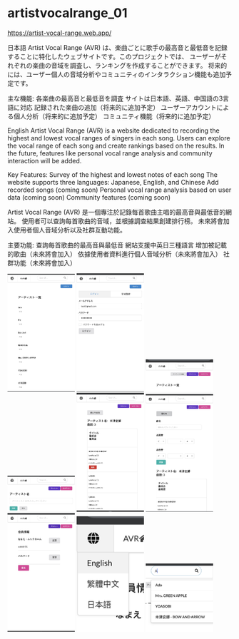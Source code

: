# artistvocalrange_01

https://artist-vocal-range.web.app/

日本語
Artist Vocal Range (AVR) は、楽曲ごとに歌手の最高音と最低音を記録することに特化したウェブサイトです。このプロジェクトでは、
ユーザーがそれぞれの楽曲の音域を調査し、ランキングを作成することができます。
将来的には、ユーザー個人の音域分析やコミュニティのインタラクション機能も追加予定です。

主な機能:
各楽曲の最高音と最低音を調査
サイトは日本語、英語、中国語の3言語に対応
記録された楽曲の追加（将来的に追加予定）
ユーザーアカウントによる個人分析（将来的に追加予定）
コミュニティ機能（将来的に追加予定）


English
Artist Vocal Range (AVR) is a website dedicated to recording the highest and lowest vocal ranges of singers in each song. 
Users can explore the vocal range of each song and create rankings based on the results. 
In the future, features like personal vocal range analysis and community interaction will be added.

Key Features:
Survey of the highest and lowest notes of each song
The website supports three languages: Japanese, English, and Chinese
Add recorded songs (coming soon)
Personal vocal range analysis based on user data (coming soon)
Community features (coming soon)


Artist Vocal Range (AVR) 是一個專注於記錄每首歌曲主唱的最高音與最低音的網站。
使用者可以查詢每首歌曲的音域，並根據調查結果創建排行榜。
未來將會加入使用者個人音域分析以及社群互動功能。

主要功能:
查詢每首歌曲的最高音與最低音
網站支援中英日三種語言
增加被記載的歌曲（未來將會加入）
依據使用者資料進行個人音域分析（未來將會加入）
社群功能（未來將會加入）

<img src="./assets/IMG_1551.jpg" width="30%">
<img src="./assets/IMG_1553.jpg" width="30%">
<img src="./assets/IMG_1554.jpg" width="30%">
<img src="./assets/IMG_1555.jpg" width="30%">
<img src="./assets/IMG_1556.jpg" width="30%">
<img src="./assets/IMG_1557.jpg" width="30%">
<img src="./assets/IMG_1558.jpg" width="30%">
<img src="./assets/IMG_1559.jpg" width="30%">
<img src="./assets/IMG_1560.jpg" width="30%">

